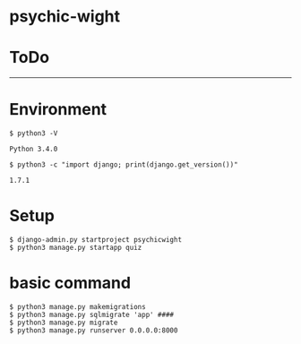 # psychic-wight

# ToDo

---

# Environment
    $ python3 -V
    
    Python 3.4.0
    
    $ python3 -c "import django; print(django.get_version())"
    
    1.7.1

# Setup
    $ django-admin.py startproject psychicwight
    $ python3 manage.py startapp quiz

# basic command
    $ python3 manage.py makemigrations
    $ python3 manage.py sqlmigrate 'app' ####
    $ python3 manage.py migrate
    $ python3 manage.py runserver 0.0.0.0:8000
